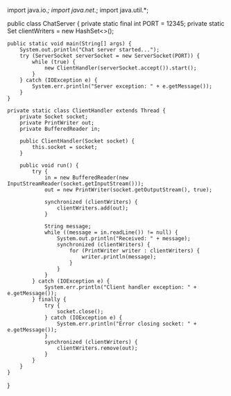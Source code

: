 import java.io.*;
import java.net.*;
import java.util.*;

public class ChatServer {
    private static final int PORT = 12345;
    private static Set<PrintWriter> clientWriters = new HashSet<>();

    public static void main(String[] args) {
        System.out.println("Chat server started...");
        try (ServerSocket serverSocket = new ServerSocket(PORT)) {
            while (true) {
                new ClientHandler(serverSocket.accept()).start();
            }
        } catch (IOException e) {
            System.err.println("Server exception: " + e.getMessage());
        }
    }

    private static class ClientHandler extends Thread {
        private Socket socket;
        private PrintWriter out;
        private BufferedReader in;

        public ClientHandler(Socket socket) {
            this.socket = socket;
        }

        public void run() {
            try {
                in = new BufferedReader(new InputStreamReader(socket.getInputStream()));
                out = new PrintWriter(socket.getOutputStream(), true);

                synchronized (clientWriters) {
                    clientWriters.add(out);
                }

                String message;
                while ((message = in.readLine()) != null) {
                    System.out.println("Received: " + message);
                    synchronized (clientWriters) {
                        for (PrintWriter writer : clientWriters) {
                            writer.println(message);
                        }
                    }
                }
            } catch (IOException e) {
                System.err.println("Client handler exception: " + e.getMessage());
            } finally {
                try {
                    socket.close();
                } catch (IOException e) {
                    System.err.println("Error closing socket: " + e.getMessage());
                }
                synchronized (clientWriters) {
                    clientWriters.remove(out);
                }
            }
        }
    }
}

